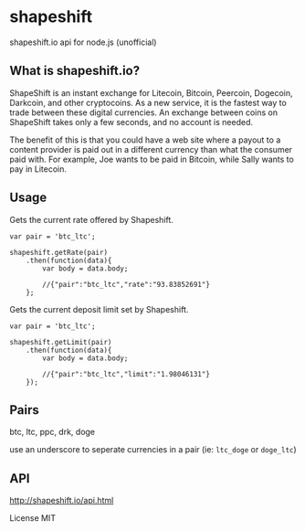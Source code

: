 shapeshift
==========

shapeshift.io api for node.js (unofficial)


## What is shapeshift.io?

ShapeShift is an instant exchange for Litecoin, Bitcoin, Peercoin, Dogecoin, Darkcoin, and other cryptocoins.
As a new service, it is the fastest way to trade between these digital currencies.
An exchange between coins on ShapeShift takes only a few seconds, and no account is needed.

The benefit of this is that you could have a web site where a payout to a content provider is paid out in a different currency than
what the consumer paid with. For example, Joe wants to be paid in Bitcoin, while Sally wants to pay in Litecoin.

## Usage

Gets the current rate offered by Shapeshift.

	var pair = 'btc_ltc';

	shapeshift.getRate(pair)
		.then(function(data){
			var body = data.body;

			//{"pair":"btc_ltc","rate":"93.83852691"}
		};

Gets the current deposit limit set by Shapeshift.

	var pair = 'btc_ltc';

	shapeshift.getLimit(pair)
		.then(function(data){
			var body = data.body;

			//{"pair":"btc_ltc","limit":"1.98046131"}
		});

## Pairs

btc, ltc, ppc, drk, doge

use an underscore to seperate currencies in a pair (ie: `ltc_doge` or `doge_ltc`)



## API

http://shapeshift.io/api.html


License MIT

